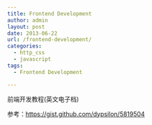 ```yaml
---
title: Frontend Development
author: admin
layout: post
date: 2013-06-22
url: /frontend-development/
categories:
  - http_css
  - javascript
tags:
  - Frontend Development

---
```

前端开发教程(英文电子档)

参考：<https://gist.github.com/dypsilon/5819504>

&nbsp;